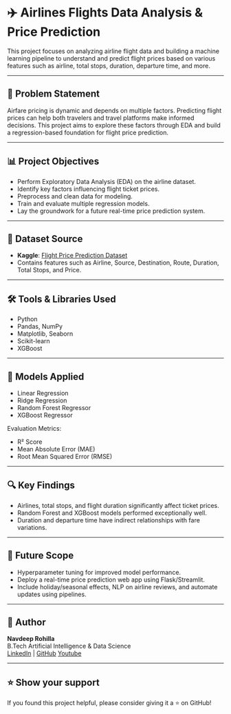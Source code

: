 # ✈️ Airlines Flights Data Analysis & Price Prediction

This project focuses on analyzing airline flight data and building a machine learning pipeline to understand and predict flight prices based on various features such as airline, total stops, duration, departure time, and more.

---

## 📌 Problem Statement

Airfare pricing is dynamic and depends on multiple factors. Predicting flight prices can help both travelers and travel platforms make informed decisions. This project aims to explore these factors through EDA and build a regression-based foundation for flight price prediction.

---

## 📊 Project Objectives

- Perform Exploratory Data Analysis (EDA) on the airline dataset.
- Identify key factors influencing flight ticket prices.
- Preprocess and clean data for modeling.
- Train and evaluate multiple regression models.
- Lay the groundwork for a future real-time price prediction system.

---

## 📁 Dataset Source

- **Kaggle**: [Flight Price Prediction Dataset](https://www.kaggle.com/datasets/rohitgrewal/airlines-flights-data/data)
- Contains features such as Airline, Source, Destination, Route, Duration, Total Stops, and Price.

---

## 🛠️ Tools & Libraries Used

- Python
- Pandas, NumPy
- Matplotlib, Seaborn
- Scikit-learn
- XGBoost

---

## 🤖 Models Applied

- Linear Regression
- Ridge Regression
- Random Forest Regressor
- XGBoost Regressor

Evaluation Metrics:
- R² Score
- Mean Absolute Error (MAE)
- Root Mean Squared Error (RMSE)

---

## 🔍 Key Findings

- Airlines, total stops, and flight duration significantly affect ticket prices.
- Random Forest and XGBoost models performed exceptionally well.
- Duration and departure time have indirect relationships with fare variations.

---

## 🚀 Future Scope

- Hyperparameter tuning for improved model performance.
- Deploy a real-time price prediction web app using Flask/Streamlit.
- Include holiday/seasonal effects, NLP on airline reviews, and automate updates using pipelines.

---

## 📌 Author

**Navdeep Rohilla**  
B.Tech Artificial Intelligence & Data Science  
[LinkedIn](https://www.linkedin.com/in/navdeeprohilla20) | [GitHub](https://github.com/navdeeprohilla03)
[Youtube](https://www.youtube.com/@codewithnavdeep)

---

## ⭐️ Show your support

If you found this project helpful, please consider giving it a ⭐️ on GitHub!

